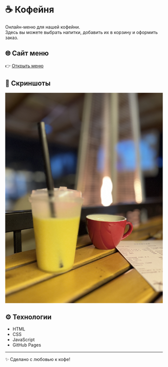 # ☕ Кофейня  

Онлайн-меню для нашей кофейни.  
Здесь вы можете выбрать напитки, добавить их в корзину и оформить заказ.  

## 🌐 Сайт меню
👉 [Открыть меню](https://gadjimurad112.github.io/kofeinya/)  

## 📸 Скриншоты
![Меню](IMG_3390.jpeg)

## ⚙️ Технологии
- HTML  
- CSS  
- JavaScript  
- GitHub Pages  

---
✨ Сделано с любовью к кофе!
